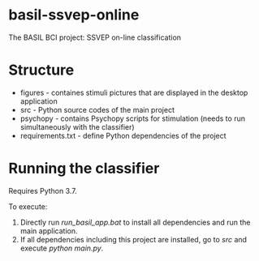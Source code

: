 # basil-ssvep-online
The BASIL BCI project: SSVEP on-line classification

# Structure
* figures - containes stimuli pictures that are displayed in the desktop application
* src - Python source codes of the main project
* psychopy - contains Psychopy scripts for stimulation (needs to run simultaneously with the classifier)
* requirements.txt - define Python dependencies of the project

# Running the classifier
Requires Python 3.7.

To execute:
1. Directly run *run_basil_app.bat* to install all dependencies and run the main application.
2. If all dependencies including this project are installed, go to *src* and execute *python main.py*.
